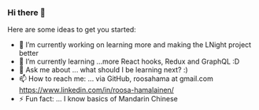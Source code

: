 ### Hi there 👋



Here are some ideas to get you started:

- 🔭 I’m currently working on learning more and making the LNight project better
- 🌱 I’m currently learning ...more React hooks, Redux and GraphQL :D
- 💬 Ask me about ... what should I be learning next? :)
- 📫 How to reach me: ... via GitHub, roosahama at gmail.com https://www.linkedin.com/in/roosa-hamalainen/
- ⚡ Fun fact: ... I know basics of Mandarin Chinese

